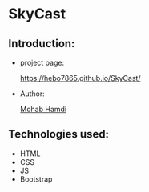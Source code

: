 # SkyCast
  
## Introduction:

  - project page:
     
    https://hebo7865.github.io/SkyCast/
    
  - Author:

    [Mohab Hamdi](https://www.linkedin.com/in/mohab-hamdy-392550256/)

## Technologies used:

  - HTML
  - CSS
  - JS
  - Bootstrap


